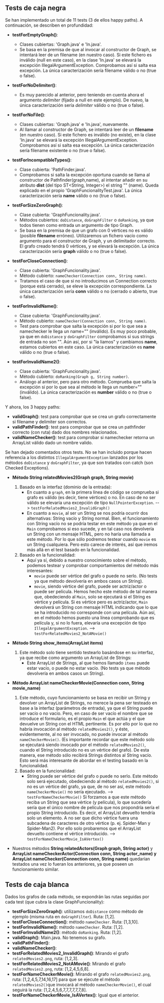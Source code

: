 ## Tests de caja negra
Se han implementado un total de 11 tests (3 de ellos happy paths). A continuación, se describen en profundidad:

* **testForEmptyGraph()**:
  * Clases cubiertas: 'Graph.java' e 'In.java'.
  * Se basa en la premisa de que al invocar al constructor de Graph, se intentará leer de un filename (en
    nuestro caso). Si este fichero es inválido (null en este caso), en la clase 'In.java' se elevará la
    excepción IllegalArgumentException. Comprobamos así si salta esa excepción. La única caracterización sería
    filename válido o no (true o false).

* **testForNoDelimiter()**:
  * Es muy parecido al anterior, pero teniendo en cuenta ahora el argumento _delimiter_ (fijado a null en este
    ejemplo). De nuevo, la única caracterización sería _delimiter_ válido o no (true o false).

* **testForNoFile()**:
  * Clases cubiertas: 'Graph.java' e 'In.java', nuevamente.
  * Al llamar al constructor de Graph, se intentará leer de un __filename__ (en nuestro caso). Si este fichero
    es inválido (no existe), en la clase 'In.java' se elevará la excepción IllegalArgumentException. Comprobamos
    así si salta esa excepción. La única caracterización sería filename existente o no (true o false).

* **testForIncompatibleTypes()**:
  * Clase cubierta: 'PathFinder.java'.
  * Comprobamos si salta la excepción oportuna cuando se llama al constructor de Pathfinder(graph,name), al intentar añadir en su atributo __dist__ (del tipo ST<String, Integer>) el string "" (name). Queda explicado en el propio 'GraphFuncionalityTest.java'. La única caracterización sería __name__ válido o no (true o false).

* **testForSizeZeroGraph()**:
  * Clase cubierta: 'GraphFuncionality.java'.
  * Métodos cubiertos: `doDistance`, `doGraphFilter` o `doRanking`, ya que todos tienen como entrada un argumento de tipo Graph.
  * Se basa en la premisa de que un grafo con 0 vértices no es válido (posible __filename__ erróneo). Utilizaremos un fichero vacío como argumento para el constructor de Graph, y un delimitador correcto. El grafo creado tendrá 0 vértices, y se elevará la excepción. La única caracterización sería __graph__ válido o no (true o false).

* **testForCloseConnection()**:
  * Clase cubierta: 'GraphFuncionality.java'.
  * Método cubierto: `nameChecker(Connection conn, String name)`.
  * Tratamos el caso de que si no introducimos un Connection correcto (porque está cerrado), se eleve la excepción correspondiente. La única caracterización sería __conn__ válido o no (cerrado o abierto, true o false).

* **testForInvalidName()**:
  * Clase cubierta: 'GraphFuncionality.java'.
  * Método cubierto: `nameChecker(Connection conn, String name)`.
  * Test para comprobar que salta la excepción si por lo que sea a namechecker le llega un name="" (inválido). Es muy poco probable, ya que en `doDistance` y `doGraphFilter` comprobamos si sus strings de entrada no son "". Aún así, por si "la liamos" y cambiamos __name__, estamos cubiertos en este caso.  La única caracterización es __name__ válido o no (true o false).

* **testForInvalidName2()**:
  * Clase cubierta: 'GraphFuncionality.java'.
  * Método cubierto: `doRanking(Graph g, String number)`.
  * Análogo al anterior, pero para otro método. Comprueba que salta la excepción si por lo que sea al método le llega un number="" (inválido). La única caracterización es __number__ válido o no (true o false).


Y ahora, los 3 happy paths:
* **validGraph()**: test para comprobar que se crea un grafo correctamente si filename y delimiter son correctos.
* **validPathFinder()**: test para comprobar que se crea un pathfinder correcto (con ruta) dado dos nombres relacionados.
* **validNameChecker()**: test para comprobar si namechecker retorna un ArrayList válido dado un nombre valido.

Se han dejado comentados otros tests. No se han incluido porque hacen referencia a los distintos `IllegalArgumentException` lanzados por los métodos `doDistance` y `doGraphFilter`, ya que son tratados con catch (son Checked Exceptions).

* **Método String relatedMovies2(Graph graph, String movie)**
	1. Basado en la interfaz (dominio de la entrada):
		- En cuanto a `graph`, en la primera línea de código se comprueba si grafo es válido (es decir, tiene vértices) o no. En caso de no ser válido se elevaría una excepción de tipo `NullPointerException`. --> `testForRelatedMovies2_InvalidGraph()`
		- En cuanto a `movie`, al ser un String se nos podría ocurrir dos alternativas: String vacío y String normal. Bien, el funcionamiento con String vacío no se podría testar en este método ya que en el `Main` comprobamos si eso sucede, y en tal caso nos devolvería un String con un mensaje HTML, pero no haría una llamada a este método. Por lo que sólo podremos testear cuando `movie` es un String cualquiera. Pero esto carece de interés, así que iremos más allá en el test basado en la funcionalidad.
	2. Basado en la funcionalidad:
		- Aquí ya sí, debido a nuestro conocimiento sobre el método, podemos testear y comprobar comportamientos del método más interesantes:
			- `movie` puede ser vértice del grafo o puede no serlo. (No tests ya que método devolvería en ambos casos un String).
			- `movie`, siendo vértice del grafo, puede ser actriz/actor o puede ser película. Hemos hecho este método de tal manera que, obedeciendo al `Main`, solo se ejecutará si el String es vértice y película. Si es vértice pero es actriz/actor, `Main` devolverá un String con mensaje HTML indicando que lo que se ha introducido no corresponde con una película. Aún así, en el método hemos puesto una línea comprobando que es película y, si no lo fuera, elevaría una excepción de tipo `IllegalArgumentException`. --> `testForRelatedMovies2_NotAMovie()`

* **Método String show_items(ArrayList<String> items)**
	1. Este método solo tiene sentido testearlo basándose en su interfaz, ya que recibe como argumento un ArrayList de Strings:
		- Este ArrayList de Strings, al que hemos llamado `items` puede estar vacío, o puede no estar vacío. (No tests ya que método devolvería en ambos casos un String).

* **Método ArrayList<String> nameCheckerMovie(Connection conn, String movie_name)**
	1. Este método, cuyo funcionamiento se basa en recibir un String y devolver un ArrayList de Strings, no merece la pena ser testeado en base a la interfaz (parámetros de entrada), ya que el String puede ser vacío o no vacío. Pero, en caso de ser vacío el nombre que se introduce el formulario, es el propio `Main` el que actúa y el que devuelve un String con el HTML pertinente. Es por ello por lo que no habría invocación al método `relatedMovies2()`, y éste, evidentemente, al no ser invocado, no puede invocar al método `nameCheckerMovie()`. (Es importante recordar que este método solo se ejecutará siendo invocado por el método `relatedMovies2()`, cuando el String introducido no es un vértice del grafo). De esta manera, ese método sólo recibirá Strings distintos al String vacío. Esto será más interesante de abordar en el testing basado en la funcionalidad.
	2. Basado en la funcionalidad:
		- String puede ser vértice del grafo o puede no serlo. Este método solo será ejecutado, obedeciendo al método `relatedMovies2()`, si no es un vértice del grafo, ya que, de no ser así, este método `nameCheckerMovie()` no sería ejecutado. --> `testForNameCheckerMovie()`
		Si forzamos a que este método reciba un String que sea vértice (y película), lo que sucedería sería que el único nombre de película que nos propondría sería el propio String introducido. Es decir, el ArrayList devuelto tendría solo un elemento. A no ser que dicho vértice fuera una subcadena de caracteres de otro vértice (p. ej. Spider-Man y Spider-Man2). Por ello solo probaremos que el ArrayList devuelto contiene el vértice introducido. --> `testForNameCheckerMovie_IsAVertex()`

* Nuestros métodos **String relatedActors(Graph graph, String actor)** y **ArrayList<String> nameCheckerActor(Connection conn, String actor_name) y ArrayList<String> nameChecker(Connection conn, String name)** quedarían testados una vez lo fueran los anteriores, ya que poseen un funcionamiento similar.


## Tests de caja blanca

Dados los grafos de cada método, se expondrán las rutas seguidas por cada test (que cubra la clase GraphFuncionality):

* **testForSizeZeroGraph()**: utilizamos `doDistance` como método de ejemplo (misma ruta en `doGraphFilter`). Ruta: [1,2].
* **testForCloseConnection()**: método `nameChecker`. Ruta: [1,3,10].
* **testForInvalidName()**: método `nameChecker`. Ruta: [1,2].
* **testForInvalidName2()**: método `doRanking`. Ruta: [1,2].
* **validGraph()**: Main.java. No tenemos su grafo.
* **validPathFinder()**:
* **validNameChecker()**:
* **testForRelatedMovies2_InvalidGraph()**: Mirando el grafo `relatedMovies2.png`, ruta: [1,2,3].
* **testForRelatedMovies2_NotAMovie()**: Mirando el grafo `relatedMovies2.png`, ruta: [1,2,4,5,6,8].
* **testForNameCheckerMovie()**: Mirando el grafo `relatedMovies2.png`, ruta: [1,2,4,5,7,14,16,17] para que se ejecute el método `relatedMovies2()`que invocará al método `nameCheckerMovie()`, el cual seguirá la ruta: [1,2,4,5,6,7,7,7,7,7,7,8].
* **testForNameCheckerMovie_IsAVertex()**: Igual que el anterior.
